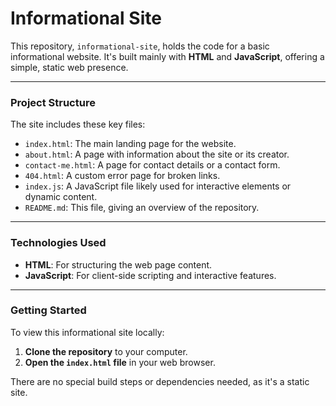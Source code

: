 # Informational Site

This repository, `informational-site`, holds the code for a basic informational website. It's built mainly with **HTML** and **JavaScript**, offering a simple, static web presence.

---

### Project Structure

The site includes these key files:

* `index.html`: The main landing page for the website.
* `about.html`: A page with information about the site or its creator.
* `contact-me.html`: A page for contact details or a contact form.
* `404.html`: A custom error page for broken links.
* `index.js`: A JavaScript file likely used for interactive elements or dynamic content.
* `README.md`: This file, giving an overview of the repository.

---

### Technologies Used

* **HTML**: For structuring the web page content.
* **JavaScript**: For client-side scripting and interactive features.

---

### Getting Started

To view this informational site locally:

1.  **Clone the repository** to your computer.
2.  **Open the `index.html` file** in your web browser.

There are no special build steps or dependencies needed, as it's a static site.